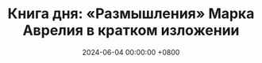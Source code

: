 ---
title: "Книга дня: «Размышления» Марка Аврелия в кратком изложении"
description: >-
  🏛️ «Размышления» — это философский дневник римского императора и стоика Марка Аврелия, ставший одной из самых влиятельных книг в истории мыслей о жизни, долге и внутреннем мире. Найдите мудрость и покой! Обзор книги Марка Аврелия: стоицизм, философия и уроки жизни для внутреннего равновесия.
date: 2024-06-04 00:00:00 +0800
categories: [Мышление, Конспекты-книг]
tags:
  [
    размышления,
    марк-аврелий,
    стоицизм,
    философия,
    саморазвитие,
    древний-рим,
    мудрость,
    осознанность,
    самосознание,
    эмоциональная-стойкость,
    уроки-жизни,
    внутренний-покой
  ]
image:
alt: Обложка книги Размышления Марка Аврелия
fallback:
  -
  -
---